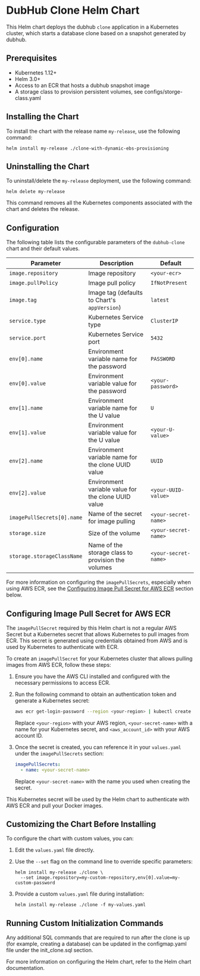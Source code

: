 # DubHub Clone Helm Chart

This Helm chart deploys the dubhub `clone` application in a Kubernetes cluster, which starts a database clone based on a snapshot generated by dubhub.

## Prerequisites

- Kubernetes 1.12+
- Helm 3.0+
- Access to an ECR that hosts a dubhub snapshot image
- A storage class to provision persistent volumes, see configs/storge-class.yaml

## Installing the Chart

To install the chart with the release name `my-release`, use the following command:

    helm install my-release ./clone-with-dynamic-ebs-provisioning

## Uninstalling the Chart

To uninstall/delete the `my-release` deployment, use the following command:

    helm delete my-release

This command removes all the Kubernetes components associated with the chart and deletes the release.

## Configuration

The following table lists the configurable parameters of the `dubhub-clone` chart and their default values.

| Parameter                  | Description                                         | Default              |
|----------------------------|-----------------------------------------------------|----------------------|
| `image.repository`         | Image repository                                    | `<your-ecr>`         |
| `image.pullPolicy`         | Image pull policy                                   | `IfNotPresent`       |
| `image.tag`                | Image tag (defaults to Chart's `appVersion`)        | `latest`             |
| `service.type`             | Kubernetes Service type                             | `ClusterIP`          |
| `service.port`             | Kubernetes Service port                             | `5432`               |
| `env[0].name`              | Environment variable name for the password          | `PASSWORD`           |
| `env[0].value`             | Environment variable value for the password         | `<your-password>`    |
| `env[1].name`              | Environment variable name for the U value           | `U`                  |
| `env[1].value`             | Environment variable value for the U value          | `<your-U-value>`     |
| `env[2].name`              | Environment variable name for the clone UUID value  | `UUID`               |
| `env[2].value`             | Environment variable value for the clone UUID value | `<your-UUID-value>`  |
| `imagePullSecrets[0].name` | Name of the secret for image pulling                | `<your-secret-name>` |
| `storage.size`             | Size of the volume                                  | `<your-secret-name>` |
| `storage.storageClassName` | Name of the storage class to provision the volumes  | `<your-secret-name>` |

For more information on configuring the `imagePullSecrets`, especially when using AWS ECR, see the [Configuring Image Pull Secret for AWS ECR](#configuring-image-pull-secret-for-aws-ecr) section below.

## Configuring Image Pull Secret for AWS ECR

The `imagePullSecret` required by this Helm chart is not a regular AWS Secret but a Kubernetes secret that allows Kubernetes to pull images from ECR. This secret is generated using credentials obtained from AWS and is used by Kubernetes to authenticate with ECR.

To create an `imagePullSecret` for your Kubernetes cluster that allows pulling images from AWS ECR, follow these steps:

1. Ensure you have the AWS CLI installed and configured with the necessary permissions to access ECR.

2. Run the following command to obtain an authentication token and generate a Kubernetes secret:

    ```bash
    aws ecr get-login-password --region <your-region> | kubectl create secret docker-registry <your-secret-name> --docker-server=<aws_account_id>.dkr.ecr.<your-region>.amazonaws.com --docker-username=AWS --docker-password-stdin
    ```

    Replace `<your-region>` with your AWS region, `<your-secret-name>` with a name for your Kubernetes secret, and `<aws_account_id>` with your AWS account ID.

3. Once the secret is created, you can reference it in your `values.yaml` under the `imagePullSecrets` section:

    ```yaml
    imagePullSecrets:
      - name: <your-secret-name>
    ```

    Replace `<your-secret-name>` with the name you used when creating the secret.

This Kubernetes secret will be used by the Helm chart to authenticate with AWS ECR and pull your Docker images.

## Customizing the Chart Before Installing

To configure the chart with custom values, you can:

1. Edit the `values.yaml` file directly.
2. Use the `--set` flag on the command line to override specific parameters:

    ```
    helm install my-release ./clone \
      --set image.repository=my-custom-repository,env[0].value=my-custom-password
    ```

3. Provide a custom `values.yaml` file during installation:

    ```
    helm install my-release ./clone -f my-values.yaml
    ```

## Running Custom Initialization Commands

Any additional SQL commands that are required to run after the clone is up (for example, creating a database) can be updated in the configmap.yaml file under the init_clone.sql section.


For more information on configuring the Helm chart, refer to the Helm chart documentation.
